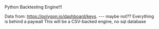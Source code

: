 Python Backtesting Engine!!!


Data from: https://polygon.io/dashboard/keys.  --- maybe not?? Everything is behind a paywall
This will be a CSV-backed engine, no sql database

